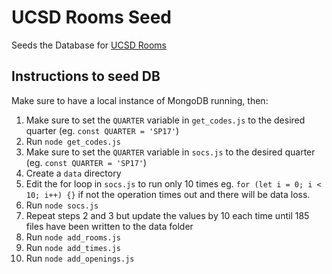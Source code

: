 # UCSD Rooms Seed

Seeds the Database for [UCSD Rooms](https://github.com/joelseq/ucsd-rooms)

## Instructions to seed DB

Make sure to have a local instance of MongoDB running, then:

1. Make sure to set the `QUARTER` variable in `get_codes.js` to the desired quarter (eg. `const QUARTER = 'SP17'`)
2. Run `node get_codes.js`
3. Make sure to set the `QUARTER` variable in `socs.js` to the desired quarter (eg. `const QUARTER = 'SP17'`)
4. Create a `data` directory
5. Edit the for loop in `socs.js` to run only 10 times eg. `for (let i = 0; i < 10; i++) {}` if not the operation times out and there will be data loss.
6. Run `node socs.js`
7. Repeat steps 2 and 3 but update the values by 10 each time until 185 files have been written to the data folder
8. Run `node add_rooms.js`
9. Run `node add_times.js`
10. Run `node add_openings.js`
